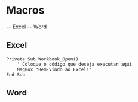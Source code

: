 # Macros

-- Excel
-- Word

## Excel

```vba
Private Sub Workbook_Open()
    ' Coloque o código que deseja executar aqui
    MsgBox "Bem-vindo ao Excel!"
End Sub
```

## Word
